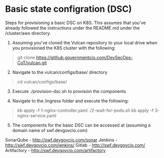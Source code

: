 # Basic state configration (DSC)

Steps for provisioning a basic DSC on K8S. This assumes that you've already followed the instructions under the README.md under the /cluster/aws directory.

1) Assuming you've cloned the Vulcan repository to your local drive when you provisioned the K8S cluster with the following:

  > git clone https://github.governmentcio.com/DevSecOps-CoT/vulcan.git

2) Navigate to the vulcan/configs/base/ directory

 > cd vulcan/configs/base/

3) Execute ./provision-dsc.sh to provision the components

4) Navigate to the /ingress folder and execute the following:
  
  > kb apply -f 1-nginx-controller.yaml
  > ./2-wait-for-pods.sh
  > kb apply -f 3-nginx-service.yaml

5) The components for the basic DSC can be accessed at (assuming a domain name of swf.devgovcio.com)

 SonarQube - http://swf.devgovcio.com/sonar
 Jenkins - http://swf.devgovcio.com/jenkins/
 Gitlab - http://swf.devgovcio.com/
 Artifactory - http://swf.devgovcio.com/artifactory



